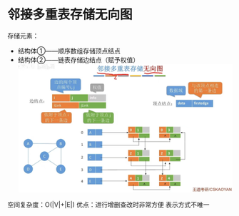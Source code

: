 


# 邻接多重表存储无向图
存储元素：
- 结构体①——顺序数组存储顶点结点
- 结构体②——链表存储边结点（赋予权值）
![输入图片说明](/imgs/2025-07-04/1AY4PQ7O2gh0SAL8.jpeg)

空间复杂度：O(|V|+|E|)
优点：进行增删查改时非常方便
表示方式不唯一

<!--stackedit_data:
eyJoaXN0b3J5IjpbODg2NDM3Njc5LDQ0MDkwNTYxOV19
-->
